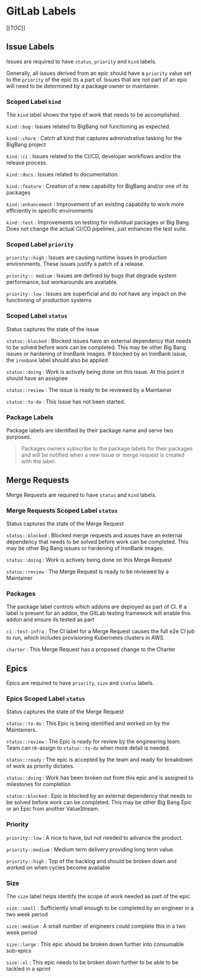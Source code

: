 # GitLab Labels

[[_TOC_]]

## Issue Labels

Issues are required to have `status`, `priority` and `kind` labels.

Generally, all issues derived from an epic should have a `priority` value set to the `priority` of the epic its a part of. Issues that are not part of an epic will need to be determined by a package owner or maintainer.

### Scoped Label `kind`

The `kind` label shows the type of work that needs to be accomplished.

`kind::bug`
: Issues related to BigBang not functioning as expected.

`kind::chore`
: Catch all kind that captures administrative tasking for the BigBang project

`kind::ci`
: Issues related to the CI/CD, developer workflows and/or the release process.

`kind::docs`
: Issues related to documentation.

`kind::feature`
: Creation of a new capability for BigBang and/or one of its packages

`kind::enhancement`
: Improvement of an existing capability to work more efficiently in specific environments

`kind::test`
: Improvements on testing for individual packages or Big Bang.  Does not change the actual CI/CD pipelines, just enhances the test suite.

### Scoped Label `priority`

`priority::high`
: Issues are causing runtime issues in production environments. These issues justify a patch of a release.

`priority:: medium`
: Issues are defined by bugs that degrade system performance, but workarounds are available.  

`priority::low`
: Issues are superficial and do not have any impact on the functioning of production systems

### Scoped Label `status`

Status captures the state of the issue

`status::blocked`
: Blocked issues have an external dependency that needs to be solved before work can be completed.  This may be other Big Bang issues or hardening of IronBank images.  If blocked by an IronBank issue, the `ironbank` label should also be applied

`status::doing`
: Work is actively being done on this issue.  At this point it should have an assignee

`status::review`
: The issue is ready to be reviewed by a Maintainer

`status::to-do`
: This Issue has not been started.

### Package Labels

Package labels are identified by their package name and serve two purposes.

> Packages owners subscribe to the package labels for their packages and will be notified when a new issue or merge request is created with the label.

## Merge Requests

Merge Requests are required to have `status` and `kind` labels.

### Merge Requests Scoped Label `status`

Status captures the state of the Merge Request

`status::blocked`
: Blocked merge requests and issues have an external dependency that needs to be solved before work can be completed.  This may be other Big Bang issues or hardening of IronBank images.

`status::doing`
: Work is actively being done on this Merge Request

`status::review`
: The Merge Request is ready to be reviewed by a Maintainer

### Packages

The package label controls which addons are deployed as part of CI. If a label is present for an addon, the GitLab testing framework will enable this addon and ensure its tested as part

`ci::test-infra`
: The CI label for a Merge Request causes the full e2e CI job to run, which includes provisioning Kubernetes clusters in AWS.

`charter`
: This Merge Request has a proposed change to the Charter

## Epics

Epics are required to have `priority`, `size` and `status` labels.

### Epics Scoped Label `status`

Status captures the state of the Merge Request

`status::to-do`
: This Epic is being identified and worked on by the Maintainers.

`status::review`
: The Epic is ready for review by the engineering team.  Team can re-assign to `status::to-do` when more detail is needed.

`status::ready`
: The epic is accepted by the team and ready for breakdown of work as priority dictates.

`status::doing`
: Work has been broken out from this epic and is assigned to milestones for completion

`status::blocked`
: Epic is blocked by an external dependency that needs to be solved before work can be completed.  This may be other Big Bang Epic or an Epic from another ValueStream.

### Priority

`priority::low`
: A nice to have, but not needed to advance the product.

`priority::medium`
: Medium term delivery providing long term value.

`priority::high`
: Top of the backlog and should be broken down and worked on when cycles become available

### Size

The `size` label helps identify the scope of work needed as part of the epic

`size::small`
: Sufficiently small enough to be completed by an engineer in a two week period

`size::medium`
: A small number of engineers could complete this in a two week period

`size::large`
: This epic should be broken down further into consumable sub-epics

`size::xl`
: This epic needs to be broken down further to be able to be tackled in a sprint
